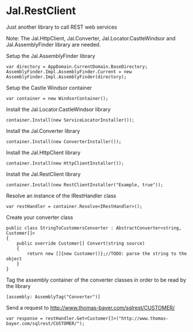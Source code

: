 # Jal.RestClient
Just another library to call REST web services

Note: The Jal.HttpClient, Jal.Converter, Jal.Locator.CastleWindsor and Jal.AssemblyFinder library are needed.

Setup the Jal.AssemblyFinder library

    var directory = AppDomain.CurrentDomain.BaseDirectory;
    AssemblyFinder.Impl.AssemblyFinder.Current = new AssemblyFinder.Impl.AssemblyFinder(directory);
    
Setup the Castle Windsor container

    var container = new WindsorContainer();
    
Install the Jal.Locator.CastleWindsor library    

    container.Install(new ServiceLocatorInstaller());
    
Install the Jal.Converter library

    container.Install(new ConverterInstaller());
    
Install the Jal.HttpClient library

    container.Install(new HttpClientInstaller());
    
Install the Jal.RestClient library

    container.Install(new RestClientInstaller("Example, true"));
    
Resolve an instance of the IRestHandler class

    var restHandler = container.Resolve<IRestHandler>();
    
Create your converter class

    public class StringToCustomersConverter : AbstractConverter<string, Customer[]>
    {
        public override Customer[] Convert(string source)
        {
            return new []{new Customer()};//TODO: parse the string to the object
        }
    }
    
Tag the assembly container of the converter classes in order to be read by the library

    [assembly: AssemblyTag("Converter")]
    
Send a request to http://www.thomas-bayer.com/sqlrest/CUSTOMER/

    var response = restHandler.Get<Customer[]>("http://www.thomas-bayer.com/sqlrest/CUSTOMER/");
